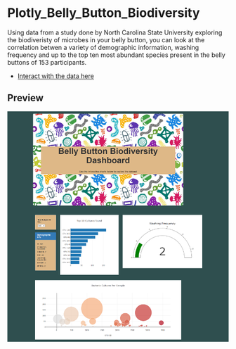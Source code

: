 # Plotly_Belly_Button_Biodiversity

Using data from a study done by North Carolina State University exploring the biodiveristy of microbes in your belly button, you can look at the correlation betwen a variety of demographic information, washing frequency and up to the top ten most abundant species present in the belly buttons of 153 participants.

 -  <a href="https://bag0niku.github.io/Plotly_Belly_Button_Biodiversity/"> Interact with the data here</a>

## Preview
![](/static/images/Preview.png)